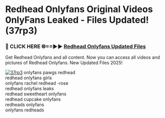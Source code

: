 # Redhead Onlyfans Original Videos 0nlyFans Leaked - Files Updated! (37rp3)

<h3>🔴 CLICK HERE 🌐==►► <a href="https://tinyurl.com/x26r9saj" rel="nofollow">Redhead Onlyfans Updated Files</a></h3>

Get Redhead Onlyfans and all content. Now you can access all videos and pictures of Redhead Onlyfans. New Updated Files 2025!

[![37rp3](https://i.imgur.com/LkgZPqh.gif)](https://tinyurl.com/x26r9saj)
onlyfans pawgs redhead<br>
redhead onlyfans girls<br>
onlyfans rachel redhead -rose<br>
redhead onlyfans leaks<br>
redhead sweetheart onlyfans<br>
redhead cupcake onlyfans<br>
redheads onlyfans<br>
onlyfans redheads